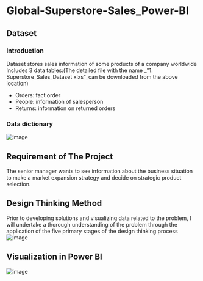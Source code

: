 # Global-Superstore-Sales_Power-BI
## Dataset 
### Introduction
Dataset stores sales information of some products of a company worldwide
Includes 3 data tables:(The detailed file with the name _"1. Superstore_Sales_Dataset xlxs"_can be downloaded from the above location)
* Orders: fact order
* People: information of salesperson
* Returns: information on returned orders

### Data dictionary
![image](https://user-images.githubusercontent.com/129883764/233850596-17a19294-72dd-43b7-b240-a93da2ad9070.png)

## Requirement of The Project
The senior manager wants to see information about the business situation to make a market expansion strategy and decide on strategic product selection.
## Design Thinking Method
Prior to developing solutions and visualizing data related to the problem, I will undertake a thorough understanding of the problem through the application of the five primary stages of the design thinking process			
![image](https://user-images.githubusercontent.com/129883764/233848893-5a43a918-79ce-4b75-9b44-b077f0f41882.png)
## Visualization in Power BI
![image](https://user-images.githubusercontent.com/129883764/233850447-8167785b-2162-49d8-af95-e09781981631.png)

